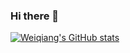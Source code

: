 ### Hi there 👋

<!--
**WeiqiangYu0528/WeiqiangYu0528** is a ✨ _special_ ✨ repository because its `README.md` (this file) appears on your GitHub profile.

Here are some ideas to get you started:

- 🔭 I’m currently working on ...
- 🌱 I’m currently learning ...
- 👯 I’m looking to collaborate on ...
- 🤔 I’m looking for help with ...
- 💬 Ask me about ...
- 📫 How to reach me: ...
- 😄 Pronouns: ...
- ⚡ Fun fact: ...
-->

[![Weiqiang's GitHub stats](https://github-readme-stats.vercel.app/api?username=WeiqiangYu0528)](https://github.com/anuraghazra/github-readme-stats)
